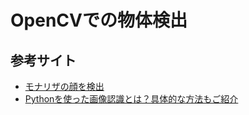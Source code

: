 # OpenCVでの物体検出

## 参考サイト

* [モナリザの顔を検出](https://weblabo.oscasierra.net/python/opencv-object-detection-tutorial-1.html)
* [Pythonを使った画像認識とは？具体的な方法もご紹介](https://products.sint.co.jp/aisia-ad/blog/python-image-recognition)
